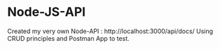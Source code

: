 # Node-JS-API

Created my very own Node-API : http://localhost:3000/api/docs/
Using CRUD principles and Postman App to test.
